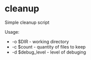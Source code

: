 # cleanup
Simple cleanup script

Usage:
 * -o $DIR - working directory
 * -c $count - quantity of files to keep
 * -d $debug_level - level of debuging
